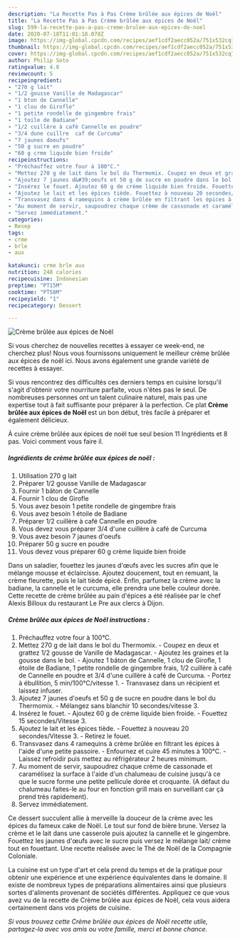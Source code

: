 ```yaml
---
description: "La Recette Pas à Pas Crème brûlée aux épices de Noël"
title: "La Recette Pas à Pas Crème brûlée aux épices de Noël"
slug: 599-la-recette-pas-a-pas-creme-brulee-aux-epices-de-noel
date: 2020-07-18T11:01:18.078Z
image: https://img-global.cpcdn.com/recipes/aef1cdf2aecc052a/751x532cq70/creme-brulee-aux-epices-de-noel-photo-principale-de-la-recette.jpg
thumbnail: https://img-global.cpcdn.com/recipes/aef1cdf2aecc052a/751x532cq70/creme-brulee-aux-epices-de-noel-photo-principale-de-la-recette.jpg
cover: https://img-global.cpcdn.com/recipes/aef1cdf2aecc052a/751x532cq70/creme-brulee-aux-epices-de-noel-photo-principale-de-la-recette.jpg
author: Philip Soto
ratingvalue: 4.8
reviewcount: 5
recipeingredient:
- "270 g lait"
- "1/2 gousse Vanille de Madagascar"
- "1 bton de Cannelle"
- "1 clou de Girofle"
- "1 petite rondelle de gingembre frais"
- "1 toile de Badiane"
- "1/2 cuillère à café Cannelle en poudre"
- "3/4 dune cuillre  caf de Curcuma"
- "7 jaunes doeufs"
- "50 g sucre en poudre"
- "60 g crme liquide bien froide"
recipeinstructions:
- "Préchauffez votre four à 100°C."
- "Mettez 270 g de lait dans le bol du Thermomix. Coupez en deux et grattez 1/2 gousse de Vanille de Madagascar. Ajoutez les graines et la gousse dans le bol. Ajoutez 1 bâton de Cannelle, 1 clou de Girofle, 1 étoile de Badiane, 1 petite rondelle de gingembre frais, 1/2 cuillère à café de Cannelle en poudre et 3/4 d&#39;une cuillère à café de Curcuma. Portez à ébullition, 5 min/100°C/vitesse 1. Transvasez dans un récipient et laissez infuser."
- "Ajoutez 7 jaunes d&#39;oeufs et 50 g de sucre en poudre dans le bol du Thermomix. Mélangez sans blanchir 10 secondes/vitesse 3."
- "Insérez le fouet. Ajoutez 60 g de crème liquide bien froide. Fouettez 15 secondes/Vitesse 3."
- "Ajoutez le lait et les épices tiède. Fouettez à nouveau 20 secondes/Vitesse 3. Retirez le fouet."
- "Transvasez dans 4 ramequins à crème brûlée en filtrant les épices à l&#39;aide d&#39;une petite passoire. Enfournez et cuire 45 minutes à 100°C. Laissez refroidir puis mettez au réfrigérateur 2 heures minimum."
- "Au moment de servir, saupoudrez chaque crème de cassonade et caramélisez la surface à l&#39;aide d&#39;un chalumeau de cuisine jusqu&#39;à ce que le sucre forme une petite pellicule dorée et croquante. (A défaut du chalumeau faites-le au four en fonction grill mais en surveillant car çà prend très rapidement)."
- "Servez immédiatement."
categories:
- Resep
tags:
- crme
- brle
- aux

katakunci: crme brle aux 
nutrition: 248 calories
recipecuisine: Indonesian
preptime: "PT15M"
cooktime: "PT58M"
recipeyield: "1"
recipecategory: Dessert

---
```



![Crème brûlée aux épices de Noël](https://img-global.cpcdn.com/recipes/aef1cdf2aecc052a/751x532cq70/creme-brulee-aux-epices-de-noel-photo-principale-de-la-recette.jpg)

Si vous cherchez de nouvelles recettes à essayer ce week-end, ne cherchez plus! Nous vous fournissons uniquement le meilleur crème brûlée aux épices de noël ici. Nous avons également une grande variété de recettes à essayer.

Si vous rencontrez des difficultés ces derniers temps en cuisine lorsqu'il s'agit d'obtenir votre nourriture parfaite, vous n'êtes pas le seul. De nombreuses personnes ont un talent culinaire naturel, mais pas une expertise tout à fait suffisante pour préparer à la perfection. Ce plat <strong> Crème brûlée aux épices de Noël </strong> est un bon début, très facile à préparer et également délicieux.

<!--inarticleads1-->

À cuire crème brûlée aux épices de noël tue seul besion 11 Ingrédients et 8 pas. Voici comment vous faire il.

##### Ingrédients de crème brûlée aux épices de noël :

1. Utilisation 270 g lait
1. Préparer 1/2 gousse Vanille de Madagascar
1. Fournir 1 bâton de Cannelle
1. Fournir 1 clou de Girofle
1. Vous avez besoin 1 petite rondelle de gingembre frais
1. Vous avez besoin 1 étoile de Badiane
1. Préparer 1/2 cuillère à café Cannelle en poudre
1. Vous devez vous préparer 3/4 d&#39;une cuillère à café de Curcuma
1. Vous avez besoin 7 jaunes d&#39;oeufs
1. Préparer 50 g sucre en poudre
1. Vous devez vous préparer 60 g crème liquide bien froide


Dans un saladier, fouettez les jaunes d&#39;œufs avec les sucres afin que le mélange mousse et éclaircisse. Ajoutez doucement, tout en remuant, la crème fleurette, puis le lait tiède épicé. Enfin, parfumez la crème avec la badiane, la cannelle et le curcuma, elle prendra une belle couleur dorée. Cette recette de crème brûlée au pain d&#39;épices a été réalisée par le chef Alexis Billoux du restaurant Le Pre aux clercs à Dijon. 

<!--inarticleads2-->

##### Crème brûlée aux épices de Noël instructions :

1. Préchauffez votre four à 100°C.
1. Mettez 270 g de lait dans le bol du Thermomix. - Coupez en deux et grattez 1/2 gousse de Vanille de Madagascar. - Ajoutez les graines et la gousse dans le bol. - Ajoutez 1 bâton de Cannelle, 1 clou de Girofle, 1 étoile de Badiane, 1 petite rondelle de gingembre frais, 1/2 cuillère à café de Cannelle en poudre et 3/4 d&#39;une cuillère à café de Curcuma. - Portez à ébullition, 5 min/100°C/vitesse 1. - Transvasez dans un récipient et laissez infuser.
1. Ajoutez 7 jaunes d&#39;oeufs et 50 g de sucre en poudre dans le bol du Thermomix. - Mélangez sans blanchir 10 secondes/vitesse 3.
1. Insérez le fouet. - Ajoutez 60 g de crème liquide bien froide. - Fouettez 15 secondes/Vitesse 3.
1. Ajoutez le lait et les épices tiède. - Fouettez à nouveau 20 secondes/Vitesse 3. - Retirez le fouet.
1. Transvasez dans 4 ramequins à crème brûlée en filtrant les épices à l&#39;aide d&#39;une petite passoire. - Enfournez et cuire 45 minutes à 100°C. - Laissez refroidir puis mettez au réfrigérateur 2 heures minimum.
1. Au moment de servir, saupoudrez chaque crème de cassonade et caramélisez la surface à l&#39;aide d&#39;un chalumeau de cuisine jusqu&#39;à ce que le sucre forme une petite pellicule dorée et croquante. (A défaut du chalumeau faites-le au four en fonction grill mais en surveillant car çà prend très rapidement).
1. Servez immédiatement.


Ce dessert succulent allie à merveille la douceur de la crème avec les épices du fameux cake de Noël. Le tout sur fond de bière brune. Versez la crème et le lait dans une casserole puis ajoutez la cannelle et le gingembre. Fouettez les jaunes d&#39;œufs avec le sucre puis versez le mélange lait/ crème tout en fouettant. Une recette réalisée avec le Thé de Noël de la Compagnie Coloniale. 

<!--inarticleads1-->

<p>
La cuisine est un type d'art et cela prend du temps et de la pratique pour obtenir une expérience et une expérience équivalentes dans le domaine. Il existe de nombreux types de préparations alimentaires ainsi que plusieurs sortes d'aliments provenant de sociétés différentes. Appliquez ce que vous avez vu de la recette de Crème brûlée aux épices de Noël, cela vous aidera certainement dans vos projets de cuisine.
</p>

<p>
<i>Si vous trouvez cette Crème brûlée aux épices de Noël recette utile, partagez-la avec vos amis ou votre famille, merci et bonne chance.</i>
</p>
